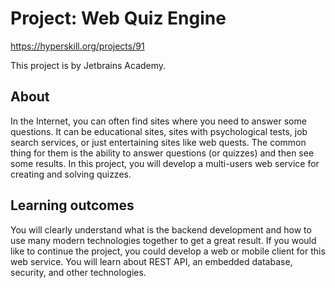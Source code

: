 # Project: Web Quiz Engine
https://hyperskill.org/projects/91

This project is by Jetbrains Academy.

## About

In the Internet, you can often find sites where you need to answer some questions. It can be educational sites, sites
with psychological tests, job search services, or just entertaining sites like web quests. The common thing for them is
the ability to answer questions (or quizzes) and then see some results. In this project, you will develop a multi-users
web service for creating and solving quizzes.

## Learning outcomes

You will clearly understand what is the backend development and how to use many modern technologies together to get a
great result. If you would like to continue the project, you could develop a web or mobile client for this web service.
You will learn about REST API, an embedded database, security, and other technologies.
